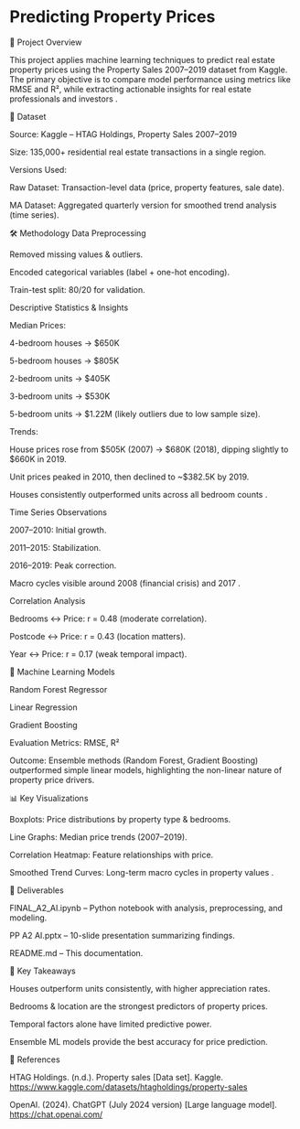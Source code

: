 # **Predicting Property Prices**

📌 Project Overview

This project applies machine learning techniques to predict real estate property prices using the Property Sales 2007–2019 dataset from Kaggle. The primary objective is to compare model performance using metrics like RMSE and R², while extracting actionable insights for real estate professionals and investors
.

🔎 Dataset

Source: Kaggle – HTAG Holdings, Property Sales 2007–2019

Size: 135,000+ residential real estate transactions in a single region.

Versions Used:

Raw Dataset: Transaction-level data (price, property features, sale date).

MA Dataset: Aggregated quarterly version for smoothed trend analysis (time series).

🛠️ Methodology
Data Preprocessing

Removed missing values & outliers.

Encoded categorical variables (label + one-hot encoding).

Train-test split: 80/20 for validation.

Descriptive Statistics & Insights

Median Prices:

4-bedroom houses → $650K

5-bedroom houses → $805K

2-bedroom units → $405K

3-bedroom units → $530K

5-bedroom units → $1.22M (likely outliers due to low sample size).

Trends:

House prices rose from $505K (2007) → $680K (2018), dipping slightly to $660K in 2019.

Unit prices peaked in 2010, then declined to ~$382.5K by 2019.

Houses consistently outperformed units across all bedroom counts
.

Time Series Observations

2007–2010: Initial growth.

2011–2015: Stabilization.

2016–2019: Peak correction.

Macro cycles visible around 2008 (financial crisis) and 2017
.

Correlation Analysis

Bedrooms ↔ Price: r = 0.48 (moderate correlation).

Postcode ↔ Price: r = 0.43 (location matters).

Year ↔ Price: r = 0.17 (weak temporal impact).

🤖 Machine Learning Models

Random Forest Regressor

Linear Regression

Gradient Boosting

Evaluation Metrics: RMSE, R²

Outcome: Ensemble methods (Random Forest, Gradient Boosting) outperformed simple linear models, highlighting the non-linear nature of property price drivers.

📊 Key Visualizations

Boxplots: Price distributions by property type & bedrooms.

Line Graphs: Median price trends (2007–2019).

Correlation Heatmap: Feature relationships with price.

Smoothed Trend Curves: Long-term macro cycles in property values
.

📂 Deliverables

FINAL_A2_AI.ipynb – Python notebook with analysis, preprocessing, and modeling.

PP A2 AI.pptx – 10-slide presentation summarizing findings.

README.md – This documentation.

🚀 Key Takeaways

Houses outperform units consistently, with higher appreciation rates.

Bedrooms & location are the strongest predictors of property prices.

Temporal factors alone have limited predictive power.

Ensemble ML models provide the best accuracy for price prediction.

📜 References

HTAG Holdings. (n.d.). Property sales [Data set]. Kaggle. https://www.kaggle.com/datasets/htagholdings/property-sales
 

OpenAI. (2024). ChatGPT (July 2024 version) [Large language model]. https://chat.openai.com/
